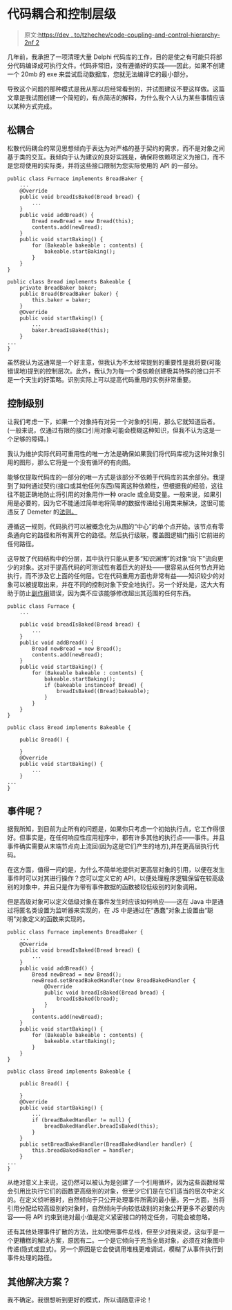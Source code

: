 # 代码耦合和控制层级

> 原文:[https://dev . to/tzhechev/code-coupling-and-control-hierarchy-2nf 2](https://dev.to/tzhechev/code-coupling-and-control-hierarchy-2nf2)

几年前，我承担了一项清理大量 Delphi 代码库的工作，目的是使之有可能只将部分代码编译成可执行文件。代码非常旧，没有遵循好的实践——因此，如果不创建一个 20mb 的 exe 来尝试启动数据库，您就无法编译它的最小部分。

导致这个问题的那种模式是我从那以后经常看到的，并试图建议不要这样做。这篇文章是我试图创建一个简短的，有点简洁的解释，为什么我个人认为某些事情应该以某种方式完成。

## 松耦合

松散代码耦合的常见思想倾向于表达为对严格的基于契约的需求，而不是对象之间基于类的交互。我倾向于认为建议的良好实践是，确保将依赖项定义为接口，而不是您将使用的实际类，并将这些接口限制为您实际使用的 API 的一部分。

```
public class Furnace implements BreadBaker {
    ...
    @Override
    public void breadIsBaked(Bread bread) {
        ...
    }
    public void addBread() {
        Bread newBread = new Bread(this);
        contents.add(newBread);
    }
    public void startBaking() {
        for (Bakeable bakeable : contents) {
            bakeable.startBaking();
        }
    }
}

public class Bread implements Bakeable {
    private BreadBaker baker;
    public Bread(BreadBaker baker) {
        this.baker = baker;
    }
    @Override
    public void startBaking() {
        ...
        baker.breadIsBaked(this);
    }
...
} 
```

虽然我认为这通常是一个好主意，但我认为不太经常提到的重要性是我将要(可能错误地)提到的控制层次。此外，我认为为每一个类依赖创建极其特殊的接口并不是一个天生的好策略。识别实际上可以提高代码重用的实例非常重要。

## 控制级别

让我们考虑一下，如果一个对象持有对另一个对象的引用，那么它就知道后者。(一般来说，仅通过有限的接口引用对象可能会模糊这种知识，但我不认为这是一个足够的障碍。)

我认为维护实际代码可重用性的唯一方法是确保如果我们将代码库视为这种对象引用的图形，那么它将是一个没有循环的有向图。

能够仅提取代码库的一部分的唯一方式是该部分不依赖于代码库的其余部分。我提到了如何通过契约(接口或其他任何东西)隔离这种依赖性，但根据我的经验，这往往不能正确地防止将引用的对象用作一种 oracle 或全局变量。一般来说，如果引用是必要的，因为它不能通过简单地将简单的数据传递给引用类来解决，这很可能违反了 Demeter 的[法则。](https://en.wikipedia.org/wiki/Law_of_Demeter)

遵循这一规则，代码执行可以被概念化为从图的“中心”的单个点开始。该节点有零条通向它的路径和所有离开它的路径。然后执行级联，覆盖图逻辑门指引它前进的任何路径。

这导致了代码结构中的分层，其中执行只能从更多“知识渊博”的对象“向下”流向更少的对象。这对于提高代码的可测试性有着巨大的好处——很容易从任何节点开始执行，而不涉及它上面的任何层。它在代码重用方面也非常有益——知识较少的对象可以被提取出来，并在不同的控制对象下安全地执行。另一个好处是，这大大有助于防止[副作用](https://en.wikipedia.org/wiki/Side_effect_(computer_science))错误，因为类不应该能够修改超出其范围的任何东西。

```
public class Furnace {
    ...

    public void breadIsBaked(Bread bread) {
        ...
    }
    public void addBread() {
        Bread newBread = new Bread();
        contents.add(newBread);
    }
    public void startBaking() {
        for (Bakeable bakeable : contents) {
            bakeable.startBaking();
            if (bakeable instanceof Bread) {
                breadIsBaked((Bread)bakeable);
            }
        }
    }
}

public class Bread implements Bakeable {

    public Bread() {

    }
    @Override
    public void startBaking() {
        ...
    }
...
} 
```

## 事件呢？

据我所知，到目前为止所有的问题是，如果你只考虑一个初始执行点，它工作得很好。但事实是，在任何响应性应用程序中，都有许多其他的执行点——事件。并且事件确实需要从末端节点向上流回(因为这是它们产生的地方),并在更高层执行代码。

在这方面，值得一问的是，为什么不简单地提供对更高层对象的引用，以便在发生事件时可以对其进行操作？您可以定义它的 API，以便处理程序逻辑保留在较高级别的对象中，并且只是作为带有事件数据的函数被较低级别的对象调用。

但是高级对象可以定义低级对象在事件发生时应该如何响应——这在 Java 中是通过将匿名类设置为监听器来实现的，在 JS 中是通过在“愚蠢”对象上设置由“聪明”对象定义的函数来实现的。

```
public class Furnace implements BreadBaker {
    ...
    @Override
    public void breadIsBaked(Bread bread) {
        ...
    }
    public void addBread() {
        Bread newBread = new Bread();
        newBread.setBreadBakedHandler(new BreadBakedHandler {
            @Override
            public void breadIsBaked(Bread bread) {
                breadIsBaked(bread);
            }
        }
        contents.add(newBread);
    }
    public void startBaking() {
        for (Bakeable bakeable : contents) {
            bakeable.startBaking();
        }
    }
}

public class Bread implements Bakeable {

    public Bread() {

    }
    @Override
    public void startBaking() {
        ...
        if (breadBakedHandler != null) {
            breadBakedHandler.breadIsBaked(this);
        }
    }
    public setBreadBakedHandler(BreadBakedHandler handler) {
        this.breadBakedHandler = handler;
    }
...
} 
```

从绝对意义上来说，这仍然可以被认为是创建了一个引用循环，因为这些函数经常会引用比执行它们的函数更高级别的对象，但至少它们是在它们适当的层次中定义的。在定义侦听器时，自然倾向于只公开处理事件所需的最小量。另一方面，当将引用分配给较高级别的对象时，自然倾向于向较低级别的对象公开更多不必要的内容——将 API 约束到绝对最小值是定义紧密接口的特定任务，可能会被忽略。

还有其他处理事件扩散的方法，比如使用事件总线，但至少对我来说，这似乎是一个更糟糕的解决方案，原因有二。一个是它倾向于充当全局对象，必须在对象图中传递(隐式或显式)。另一个原因是它会使调用堆栈更难调试，模糊了从事件执行到事件处理的路径。

## 其他解决方案？

我不确定。我很想听到更好的模式，所以请随意评论！